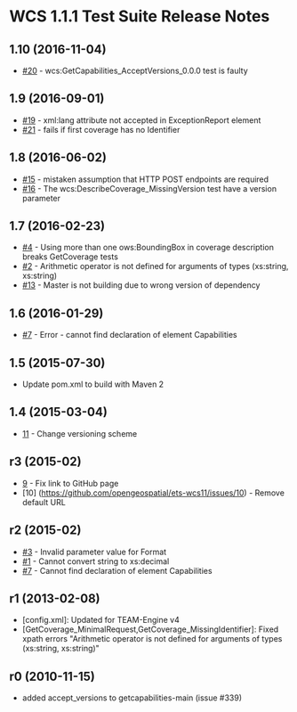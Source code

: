# WCS 1.1.1 Test Suite Release Notes

## 1.10 (2016-11-04)
* [#20](https://github.com/opengeospatial/ets-wcs11/issues/20) - wcs:GetCapabilities_AcceptVersions_0.0.0 test is faulty

## 1.9 (2016-09-01)
* [#19](https://github.com/opengeospatial/ets-wcs11/issues/19) - xml:lang attribute not accepted in ExceptionReport element
* [#21](https://github.com/opengeospatial/ets-wcs11/issues/21) - fails if first coverage has no Identifier

## 1.8 (2016-06-02)
* [#15](https://github.com/opengeospatial/ets-wcs11/issues/15) - mistaken assumption that HTTP POST endpoints are required
* [#16](https://github.com/opengeospatial/ets-wcs11/issues/16) - The wcs:DescribeCoverage_MissingVersion test have a version parameter

## 1.7 (2016-02-23)
* [#4](https://github.com/opengeospatial/ets-wcs11/issues/4) - Using more than one ows:BoundingBox in coverage description breaks GetCoverage tests
* [#2](https://github.com/opengeospatial/ets-wcs11/issues/2) - Arithmetic operator is not defined for arguments of types (xs:string, xs:string)
* [#13](https://github.com/opengeospatial/ets-wcs11/issues/13) - Master is not building due to wrong version of dependency

## 1.6 (2016-01-29)
* [#7](https://github.com/opengeospatial/ets-wcs11/issues/7) - Error - cannot find declaration of element Capabilities

## 1.5 (2015-07-30)
- Update pom.xml to build with Maven 2 

## 1.4 (2015-03-04)

* [11](https://github.com/opengeospatial/ets-wcs11/issues/11) - Change versioning scheme 

## r3 (2015-02)

* [9](https://github.com/opengeospatial/ets-wcs11/issues/9) - Fix link to GitHub page
* [10] (https://github.com/opengeospatial/ets-wcs11/issues/10) - Remove default URL

## r2 (2015-02)

* [#3](https://github.com/opengeospatial/ets-wcs11/issues/3) - Invalid parameter value for Format
* [#1](https://github.com/opengeospatial/ets-wcs11/issues/1) - Cannot convert string to xs:decimal
* [#7](https://github.com/opengeospatial/ets-wcs11/issues/7) - Cannot find declaration of element Capabilities 

## r1 (2013-02-08)

- [config.xml]: Updated for TEAM-Engine v4
- [GetCoverage_MinimalRequest,GetCoverage_MissingIdentifier]: Fixed xpath errors 
  "Arithmetic operator is not defined for arguments of types (xs:string, xs:string)"


## r0 (2010-11-15)

- added accept_versions to getcapabilities-main (issue #339)

